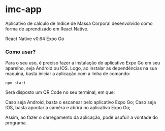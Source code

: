 # imc-app
Aplicativo de calculo de Indíce de Massa Corporal desenvolvido como forma de aprendizado em React Native.

React Native v0.64
Expo Go


### Como usar?
Para o seu uso, é preciso fazer a instalação do aplicativo Expo Go em seu aparelho, seja Android ou IOS.
Logo, ao instalar as dependências na sua maquina, basta iniciar a aplicação com a linha de comando:

<code>npm start</code>

Será disposto um QR Code no seu terminal, em que:

Caso seja Android, basta o escanear pelo aplicativo Expo Go;
Caso seja IOS, basta apontar a camêra e abrirá no aplicativo Expo Go;

Assim, ao fazer o carregamento da aplicação, pode usufuir a vontade do programa.
